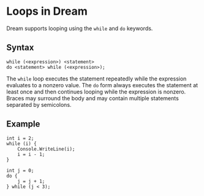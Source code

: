 # Loops in Dream

Dream supports looping using the `while` and `do` keywords.

Syntax
------

```
while (<expression>) <statement>
do <statement> while (<expression>);
```

The `while` loop executes the statement repeatedly while the expression evaluates to a nonzero value. The `do` form always executes the statement at least once and then continues looping while the expression is nonzero. Braces may surround the body and may contain multiple statements separated by semicolons.

Example
-------

```
int i = 2;
while (i) {
    Console.WriteLine(i);
    i = i - 1;
}

int j = 0;
do {
    j = j + 1;
} while (j < 3);
```



